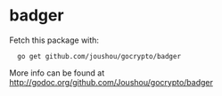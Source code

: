 badger
======

Fetch this package with:

      go get github.com/joushou/gocrypto/badger

More info can be found at http://godoc.org/github.com/Joushou/gocrypto/badger
